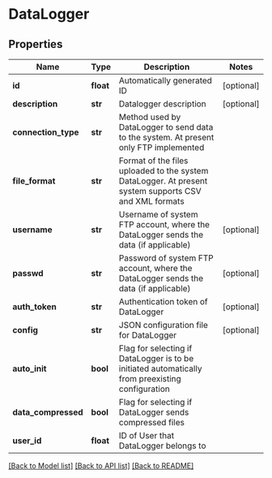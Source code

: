 # DataLogger

## Properties
Name | Type | Description | Notes
------------ | ------------- | ------------- | -------------
**id** | **float** | Automatically generated ID | [optional] 
**description** | **str** | Datalogger description | [optional] 
**connection_type** | **str** | Method used by DataLogger to send data to the system. At present only FTP implemented | 
**file_format** | **str** | Format of the files uploaded to the system DataLogger. At present system supports CSV and XML formats | 
**username** | **str** | Username of system FTP account, where the DataLogger sends the data (if applicable) | [optional] 
**passwd** | **str** | Password of system FTP account, where the DataLogger sends the data (if applicable) | [optional] 
**auth_token** | **str** | Authentication token of DataLogger | [optional] 
**config** | **str** | JSON configuration file for DataLogger | [optional] 
**auto_init** | **bool** | Flag for selecting if DataLogger is to be initiated automatically from preexisting configuration | 
**data_compressed** | **bool** | Flag for selecting if DataLogger sends compressed files | 
**user_id** | **float** | ID of User that DataLogger belongs to | 

[[Back to Model list]](../README.md#documentation-for-models) [[Back to API list]](../README.md#documentation-for-api-endpoints) [[Back to README]](../README.md)


